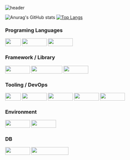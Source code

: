![header](https://capsule-render.vercel.app/api?type=waving&customColorList=0,2,2,5,30&height=300&section=header&text=Hello%20World&fontSize=90&animation=fadeIn&fontAlignY=38&desc=Decorate%20GitHub%20Profile%20or%20any%20Repo%20like%20me!&descAlignY=51&descAlign=62)

![Anurag's GitHub stats](https://github-readme-stats.vercel.app/api?username=KyungSoo-Han&show_icons=true&theme=radical)
[![Top Langs](https://github-readme-stats.vercel.app/api/top-langs/?username=KyungSoo-Han&layout=compact)](https://github.com/KyungSoo-Han/github-readme-stats)
### Programing Languages
<img src="https://img.shields.io/badge/Java-FB542B?style=flat&&logoColor=white" style="width:50px; height: 25px"/> <img src="https://img.shields.io/badge/JavaScript-F7DF1E?style=flat&logo=JavaScript&logoColor=black" style="width:80px; height: 25px"/> <img src="https://img.shields.io/badge/C Sharp-239120?style=flat&logo=C Sharp&logoColor=white" style="width:80px; height: 25px"/>  
 
### Framework / Library
<img src="https://img.shields.io/badge/Spring-6DB33F?style=flat&logo=Spring&logoColor=white" style="width:80px; height: 25px"/> <img src="https://img.shields.io/badge/Spring Boot-6DB33F?style=flat&logo=Spring Boot&logoColor=white" style="width:100px; height: 25px"/> <img src="https://img.shields.io/badge/jQuery-0769AD?style=flat&logo=jQuery&logoColor=white" style="width:80px; height: 25px"/> 
 
### Tooling / DevOps
<img src="https://img.shields.io/badge/Git-F05032?style=flat&logo=Git&logoColor=white" style="width:50px; height: 25px"/> <img src="https://img.shields.io/badge/GitHub-181717?style=flat&logo=GitHub&logoColor=white" style="width:80px; height: 25px"/> <img src="https://img.shields.io/badge/GitLab-FC6D26?style=flat&logo=GitLab&logoColor=white" style="width:80px; height: 25px"/>  <img src="https://img.shields.io/badge/Docker-2496ED?style=flat&logo=Docker&logoColor=white" style="width:80px; height: 25px"/> <img src="https://img.shields.io/badge/Jenkins-D24939?style=flat&logo=Jenkins&logoColor=white" style="width:80px; height: 25px"/> 
 
### Environment
<img src="https://img.shields.io/badge/Ubuntu-E95420?style=flat&logo=Ubuntu&logoColor=white" style="width:80px; height: 25px"/> <img src="https://img.shields.io/badge/Amazon EC2-FF9900?style=flat&logo=Amazon EC2&logoColor=white" style="width:80px; height: 25px"/> 
 
### DB
<img src="https://img.shields.io/badge/MariaDB-003545?style=flat&logo=MariaDB&logoColor=white" style="width:80px; height: 25px"/> <img src="https://img.shields.io/badge/Microsoft SQL Server-CC2927?style=flat&logo=Microsoft SQL Server&logoColor=white" style="width:120px; height: 25px"/>

